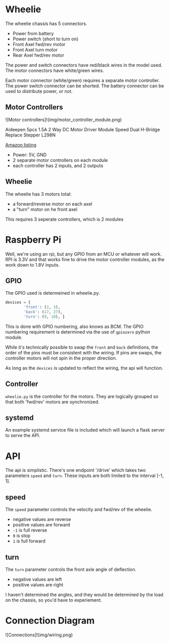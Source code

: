# Wheelie
The wheelie chassis has 5 connectors.
- Power from battery
- Power switch (short to turn on)
- Front Axel fwd/rev motor
- Front Axel turn motor
- Rear Axel fwd/rev motor

The power and switch connectors have red/black wires in the model used.  The motor connectors have white/green wires.

Each motor connector (white/green) requires a separate motor controller.  The power switch connector can be shorted.  The battery connector can be used to distribute power, or not.


## Motor Controllers

![Motor controllers]!(img/motor_controller_module.png)

Aideepen 5pcs 1.5A 2 Way DC Motor Driver Module Speed Dual H-Bridge Replace Stepper L298N 

[Amazon listing](https://www.amazon.com/gp/product/B075S368Y2/ref=ppx_yo_dt_b_asin_title_o01_s00?ie=UTF8&psc=1)

- Power: 5V, GND
- 2 separate motor controllers on each module
- each controller has 2 inputs, and 2 outputs

## Wheelie
The wheelie has 3 motors total:
- a forward/reverse motor on each axel
- a "turn" motor on he front axel

This requires 3 seperate controllers, which is 2 modules

# Raspberry Pi
Well, we're using an rpi, but any GPIO from an MCU or whatever will work.   RPI is 3.3V and that works fine to drive the motor controller modules, as the work down to 1.8V inputs.

## GPIO
The GPIO used is determeined in wheelie.py.

```python
devices = {                                                                     
        'front': (2, 3),                                                        
        'back': (17, 27),                                                       
        'turn': (9, 10), }
```
This is done with GPIO numbering, also knows as BCM.  The GPIO numbering requirement is determined via the use of `gpiozero` python module.

While it's technically possible to swap the `front` and `back` definitions, the order of the pins must be consistent with the wiring.  If pins are swaps, the controller motors will not spin in the proper direction.

As long as the `devices` is updated to reflect the wiring, the api will function.

## Controller

`wheelie.py` is the controller for the motors.  They are logically grouped so that both 'fwd/rev' motors are synchronized.

## systemd
An example systemd service file is included which will launch a flask server to serve the API.

# API
The api is simplistic.  There's one endpoint '/drive' which takes two parameters `speed` and `turn`.  These inputs are both limited to the interval [-1, 1].

## speed
The `speed` parameter controls the velocity and fwd/rev of the wheelie.
- negative values are reverse
- positive values are forward
- `-1` is full reverse
- `0` is stop
- `1` is full forward

## turn
The `turn` parameter controls the front axle angle of deflection.
- negative values are left
- positive values are right

I haven't determined the angles, and they would be determined by the load on the chassis, so you'd have to experiement.

# Connection Diagram

![Connections]!(img/wiring.png)

